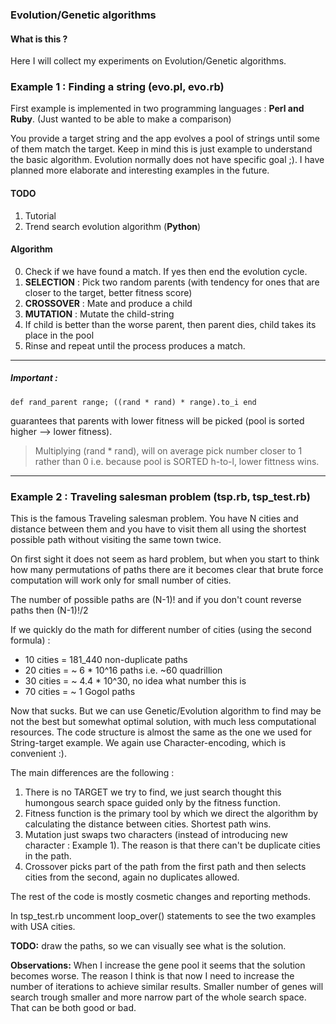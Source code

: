 ### Evolution/Genetic algorithms

#### What is this ?

Here I will collect my experiments on Evolution/Genetic algorithms.

### Example 1 : Finding a string (evo.pl, evo.rb)

First example is implemented in two programming languages : **Perl and Ruby**. (Just wanted to be able to make a comparison)

You provide a target string and the app evolves a pool of strings until some of them match the target.
Keep in mind this is just example to understand the basic algorithm. Evolution normally does not have specific goal ;).
I have planned more elaborate and interesting examples in the future.

#### TODO

1. Tutorial
2. Trend search evolution algorithm (**Python**)

#### Algorithm

0. Check if we have found a match. If yes then end the evolution cycle.
1. **SELECTION** : Pick two random parents (with tendency for ones that are closer to the target, better fitness score)
2. **CROSSOVER** : Mate and produce a child
4. **MUTATION**  : Mutate the child-string
5. If child is better than the worse parent, then parent dies, child takes its place in the pool
6. Rinse and repeat until the process produces a match.

-----

##### Important :
```
def rand_parent range; ((rand * rand) * range).to_i end
```

guarantees that parents with lower fitness will be picked (pool is sorted higher --> lower fitness).

> Multiplying (rand * rand), will on average pick number closer to 1 rather than 0 i.e. because pool is SORTED h-to-l, lower fittness wins.

-----

### Example 2 : Traveling salesman problem (tsp.rb, tsp_test.rb)

This is the famous Traveling salesman problem. You have N cities and distance between them and you have to visit them all using the shortest possible path
without visiting the same town twice.

On first sight it does not seem as hard problem, but when you start to think how many permutations of paths there are it becomes clear that brute
force computation will work only for small number of cities.

The number of possible paths are (N-1)! and if you don't count reverse paths then (N-1)!/2

If we quickly do the math for different number of cities (using the second formula) :

- 10 cities = 181_440 non-duplicate paths
- 20 cities = ~ 6 * 10^16 paths i.e. ~60 quadrillion
- 30 cities = ~ 4.4 * 10^30, no idea what number this is
- 70 cities = ~ 1 Gogol paths

Now that sucks. But we can use Genetic/Evolution algorithm to find may be not the best but somewhat optimal solution, with much less computational resources.
The code structure is almost the same as the one we used for String-target example. We again use Character-encoding, which is convenient :).

The main differences are the following :

1. There is no TARGET we try to find, we just search thought this humongous search space guided only by the fitness function.
2. Fitness function is the primary tool by which we direct the algorithm by calculating the distance between cities. Shortest path wins.
3. Mutation just swaps two characters (instead of introducing new character : Example 1). The reason is that there can't be duplicate cities in the path.
4. Crossover picks part of the path from the first path and then selects cities from the second, again no duplicates allowed.

The rest of the code is mostly cosmetic changes and reporting methods.

In tsp_test.rb uncomment loop_over() statements to see the two examples with USA cities.

**TODO:** draw the paths, so we can visually see what is the solution.

**Observations:** When I increase the gene pool it seems that the solution becomes worse. The reason I think is that now I need to increase the number of iterations to achieve similar results. Smaller number of genes will search trough smaller and more narrow part of the whole search space.
That can be both good or bad.

